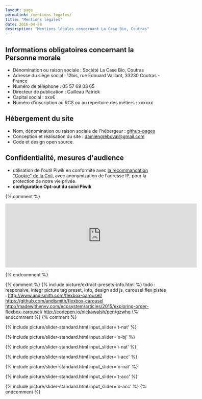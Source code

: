 ```yaml
---
layout: page
permalink: /mentions-legales/
title: "Mentions légales"
date: 2016-04-28
description: "Mentions légales concernant La Case Bio, Coutras"
---
```

<!--fin-excerpt-->


## Informations obligatoires concernant la Personne morale

- Dénomination ou raison sociale : Société La Case Bio, Coutras
- Adresse du siège social : 12bis, rue Edouard Vaillant, 33230 Coutras - France
- Numéro de téléphone : 05 57 69 03 65
- Directeur de publication : Cailleau Patrick
- Capital social : xxx€
- Numéro d'inscription au RCS ou au répertoire des métiers : xxxxxx

## Hébergement du site

- Nom, dénomination ou raison sociale de l'hébergeur : [github-pages](https://pages.github.com/)
- Conception et réalisation du site : damiengreboval@gmail.com
- Code et design open source.


## Confidentialité, mesures d'audience

- utilisation de l'outil Piwik en conformité avec [la recommandation "Cookie" de la Cnil](https://www.cnil.fr/fr/solutions-pour-la-mesure-daudience), avec anonymization de l'adresse IP, pour la protection de notre vie privée.
- **configuration Opt-out du suivi Piwik**

{% comment %}
<iframe style="border: 0; height: 200px; width: 600px;" src="http://sdmg33.890m.com/piwik/index.php?module=CoreAdminHome&action=optOut&language=fr"></iframe>

{% endcomment %}



{% comment %}
{% include picture/extract-presets-info.html %}
 todo : responsive, integr picture tag preset, info, design
        add js, carousel flex
    pistes : 
        http://www.andismith.com/flexbox-carousel/
        https://github.com/andismith/flexbox-carousel
        http://madewithenvy.com/ecosystem/articles/2015/exploring-order-flexbox-carousel/
        http://codepen.io/nickawalsh/pen/gzwhq
{% endcomment %}
{% comment %}

{% include picture/slider-standard.html 
  input_slider='t-nat' 
%}

{% include picture/slider-standard.html 
  input_slider='o-bj' 
%}

{% include picture/slider-standard.html 
  input_slider='i-nat' 
%}

{% include picture/slider-standard.html 
  input_slider='i-acc' 
%}

{% include picture/slider-standard.html 
  input_slider='o-nat' 
%}

{% include picture/slider-standard.html 
  input_slider='t-acc' 
%}

{% include picture/slider-standard.html 
  input_slider='o-acc' 
%}
{% endcomment %}